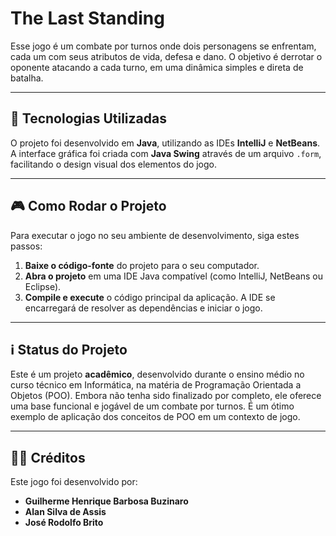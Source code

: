 # The Last Standing

Esse jogo é um combate por turnos onde dois personagens se enfrentam, cada um com seus atributos de vida, defesa e dano. O objetivo é derrotar o oponente atacando a cada turno, em uma dinâmica simples e direta de batalha.

---

## 🚀 Tecnologias Utilizadas

O projeto foi desenvolvido em **Java**, utilizando as IDEs **IntelliJ** e **NetBeans**. A interface gráfica foi criada com **Java Swing** através de um arquivo `.form`, facilitando o design visual dos elementos do jogo.

---

## 🎮 Como Rodar o Projeto

Para executar o jogo no seu ambiente de desenvolvimento, siga estes passos:

1.  **Baixe o código-fonte** do projeto para o seu computador.
2.  **Abra o projeto** em uma IDE Java compatível (como IntelliJ, NetBeans ou Eclipse).
3.  **Compile e execute** o código principal da aplicação. A IDE se encarregará de resolver as dependências e iniciar o jogo.

---

## ℹ️ Status do Projeto

Este é um projeto **acadêmico**, desenvolvido durante o ensino médio no curso técnico em Informática, na matéria de Programação Orientada a Objetos (POO). Embora não tenha sido finalizado por completo, ele oferece uma base funcional e jogável de um combate por turnos. É um ótimo exemplo de aplicação dos conceitos de POO em um contexto de jogo.

---

## 🧑‍💻 Créditos

Este jogo foi desenvolvido por:

* **Guilherme Henrique Barbosa Buzinaro**
* **Alan Silva de Assis**
* **José Rodolfo Brito**
